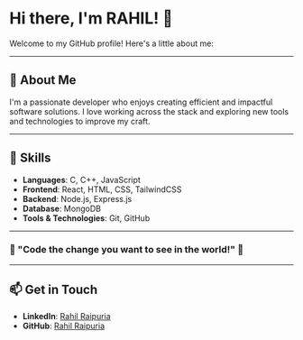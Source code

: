 # Hi there, I'm RAHIL! 👋

Welcome to my GitHub profile! Here's a little about me:

---

## 📝 About Me
I'm a passionate developer who enjoys creating efficient and impactful software solutions. I love working across the stack and exploring new tools and technologies to improve my craft.

---

## 🚀 Skills

- **Languages**: C, C++, JavaScript  
- **Frontend**: React, HTML, CSS, TailwindCSS  
- **Backend**: Node.js, Express.js  
- **Database**: MongoDB  
- **Tools & Technologies**: Git, GitHub  

---

### 🌟 "Code the change you want to see in the world!" 🌟

---

## 📫 Get in Touch
- **LinkedIn**: [Rahil Raipuria](https://www.linkedin.com/in/rahilraipuria/)  
- **GitHub**: [Rahil Raipuria](https://github.com/rahilraipuria)  
